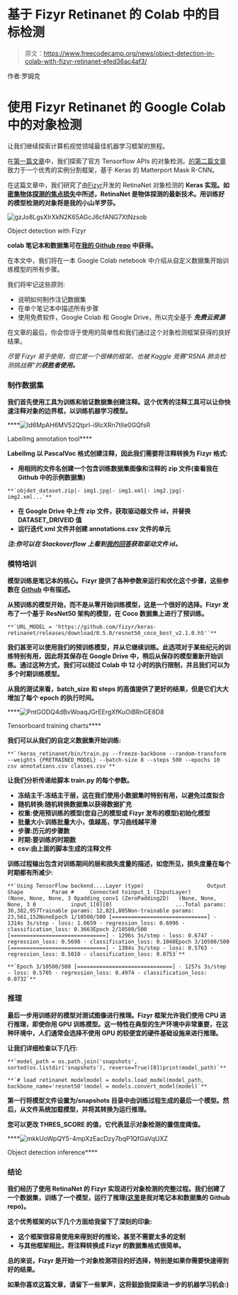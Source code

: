 # 基于 Fizyr Retinanet 的 Colab 中的目标检测

> 原文：<https://www.freecodecamp.org/news/object-detection-in-colab-with-fizyr-retinanet-efed36ac4af3/>

作者:罗姆克

# 使用 Fizyr Retinanet 的 Google Colab 中的对象检测

让我们继续探索计算机视觉领域最佳机器学习框架的旅程。

在[第一篇文章](https://hackernoon.com/object-detection-in-google-colab-with-custom-dataset-5a7bb2b0e97e)中，我们探索了官方 Tensorflow APIs 的对象检测。[的第二篇文章](https://hackernoon.com/instance-segmentation-in-google-colab-with-custom-dataset-b3099ac23f35)致力于一个优秀的实例分割框架，基于 Keras 的 Matterport Mask R-CNN。

在这篇文章中，我们研究了由[Fizyr](https://github.com/fizyr/keras-retinanet)开发的 RetinaNet 对象检测的 **Keras 实现。如[密集物体探测的焦点损失](https://arxiv.org/abs/1708.02002)中所述，RetinaNet 是物体探测的最新技术。用训练好的模型检测的对象将是我的小山羊罗莎。**

![gzJo8LgsXIrXkN2K65AGcJ6cfANG7XtNzsob](img/c178a6635c607822700432f245ca2e2e.png)

Object detection with Fizyr

**colab 笔记本和数据集可在[我的 Github repo](https://github.com/RomRoc/objdet_fizyr_colab) 中获得。**

在本文中，我们将在一本 Google Colab netebook 中介绍从自定义数据集开始训练模型的所有步骤。

我们将牢记这些原则:

*   说明如何制作注记数据集
*   在单个笔记本中描述所有步骤
*   使用免费软件，Google Colab 和 Google Drive，所以完全基于 ***免费云资源***

在文章的最后，你会惊讶于使用的简单性和我们通过这个对象检测框架获得的良好结果。

*尽管 Fizyr 易于使用，但它是一个很棒的框架，也被 Kaggle 竞赛“RSNA 肺炎检测挑战赛”的[](https://www.kaggle.com/c/rsna-pneumonia-detection-challenge/discussion/70421)****获胜者使用。*****

### **制作数据集**

**我们首先使用工具[](https://github.com/tzutalin/labelImg)**为训练和验证数据集创建注释。这个优秀的注释工具可以让你快速注释对象的边界框，以训练机器学习模型。****

****![Id6MpAH6MV52QtprI-i9IcXRn7tIle0GQfsR](img/504600014981529fcf17d8bd5a6427c8.png)

LabelImg annotation tool**** 

****LabelImg 以 PascalVoc 格式创建注释，因此我们需要将注释转换为 Fizyr 格式:****

*   ****用相同的文件名创建一个包含训练数据集图像和注释的 zip 文件(查看我在 Github 中的示例数据集)****

```
**`objdet_dataset.zip|- img1.jpg|- img1.xml|- img2.jpg|- img2.xml...`**
```

*   ****在 Google Drive 中上传 zip 文件，获取驱动器文件 id，并替换 DATASET_DRIVEID 值****
*   ****运行迭代 xml 文件并创建 annotations.csv 文件的单元****

*****注:你可以在 Stackoverflow 上看到[我的回答](https://stackoverflow.com/a/48855034/9250875)获取驱动文件 id。*****

### ****模特培训****

****模型训练是笔记本的核心。Fizyr 提供了各种参数来运行和优化这个步骤，这些参数在 [Github](https://github.com/fizyr/keras-retinanet/blob/c841da27f540084d27e971b6d00c178ff005d344/keras_retinanet/bin/train.py#L358) 中有描述。****

****从预训练的模型开始，而不是从零开始训练模型，这是一个很好的选择。Fizyr 发布了一个基于 ResNet50 架构的模型，在 Coco 数据集上进行了预训练。****

```
**`URL_MODEL = 'https://github.com/fizyr/keras-retinanet/releases/download/0.5.0/resnet50_coco_best_v2.1.0.h5'`**
```

****我们甚至可以使用我们的预训练模型，并从它继续训练。此选项对于某些纪元的训练特别有用，因此将其保存在 Google Drive 中，稍后从保存的模型重新开始训练。通过这种方式，我们可以绕过 Colab 中 12 小时的执行限制，并且我们可以为多个时期训练模型。****

****从我的测试来看，batch_size 和 steps 的高值提供了更好的结果，但是它们大大增加了每个 epoch 的执行时间。****

****![PntGODQ4dBvWoaqJGrEErgXfKuOiBRnGE8D8](img/07e1de833ba1cd9fa36ba74c90bd42f3.png)

Tensorboard training charts**** 

****我们可以从我们的自定义数据集开始训练:****

```
**`!keras_retinanet/bin/train.py --freeze-backbone --random-transform --weights {PRETRAINED_MODEL} --batch-size 8 --steps 500 --epochs 10 csv annotations.csv classes.csv`**
```

****让我们分析传递给脚本 train.py 的每个参数。****

*   ****冻结主干:冻结主干层，这在我们使用小数据集时特别有用，以避免过度拟合****
*   ****随机转换:随机转换数据集以获得数据扩充****
*   ****权重:使用预训练的模型(您自己的模型或 Fizyr 发布的模型)初始化模型****
*   ****批量大小:训练批量大小，值越高，学习曲线越平滑****
*   ****步骤:历元的步骤数****
*   ****时期:要训练的时期数****
*   ****csv:由上面的脚本生成的注释文件****

****训练过程输出包含对训练期间的层和损失度量的描述，如您所见，损失度量在每个时期都有所减少:****

```
**`Using TensorFlow backend....Layer (type)                    Output Shape         Param #     Connected toinput_1 (InputLayer)            (None, None, None, 3 0padding_conv1 (ZeroPadding2D)   (None, None, None, 3 0           input_1[0][0]                    ...Total params: 36,382,957Trainable params: 12,821,805Non-trainable params: 23,561,152NoneEpoch 1/10500/500 [==============================] - 1314s 3s/step - loss: 1.0659 - regression_loss: 0.6996 - classification_loss: 0.3663Epoch 2/10500/500 [==============================] - 1296s 3s/step - loss: 0.6747 - regression_loss: 0.5698 - classification_loss: 0.1048Epoch 3/10500/500 [==============================] - 1304s 3s/step - loss: 0.5763 - regression_loss: 0.5010 - classification_loss: 0.0753`**
```

```
**`Epoch 3/10500/500 [==============================] - 1257s 3s/step - loss: 0.5705 - regression_loss: 0.4974 - classification_loss: 0.0732`**
```

### ****推理****

****最后一步用训练好的模型对测试图像进行推理。Fizyr 框架允许我们使用 CPU 进行推理，即使你用 GPU 训练模型。这一特性在典型的生产环境中非常重要，在这种环境中，人们通常会选择不使用 GPU 的较便宜的硬件基础设施来进行推理。****

****让我们详细检查以下几行:****

```
**`model_path = os.path.join('snapshots', sorted(os.listdir('snapshots'), reverse=True)[0])print(model_path)`**
```

```
**`# load retinanet modelmodel = models.load_model(model_path, backbone_name='resnet50')model = models.convert_model(model)`**
```

****第一行将模型文件设置为/snapshots 目录中由训练过程生成的最后一个模型。然后，从文件系统加载模型，并将其转换为运行推理。****

****您可以更改 THRES_SCORE 的值，它代表显示对象检测的置信度阈值。****

****![mkkUoWpQY5-4mpXzEacDzy7bqP1QfGaVqUXZ](img/8099f9643afeff0de88a0ab7fc3dbabc.png)

Object detection inference**** 

### ****结论****

****我们经历了使用 RetinaNet 的 Fizyr 实现进行对象检测的完整过程。我们创建了一个数据集，训练了一个模型，运行了推理([这里](https://github.com/RomRoc/objdet_fizyr_colab)是我对笔记本和数据集的 Github repo)。****

****这个优秀框架的以下几个方面给我留下了深刻的印象:****

*   ****这个框架很容易使用来得到好的推论，甚至不需要太多的定制****
*   ****与其他框架相比，将注释转换成 Fizyr 的数据集格式很简单。****

****总的来说，Fizyr 是开始一个对象检测项目的好选择，特别是如果你需要快速得到好的结果。****

****如果你喜欢这篇文章，请留下一些掌声，这将鼓励我探索进一步的机器学习机会:)****